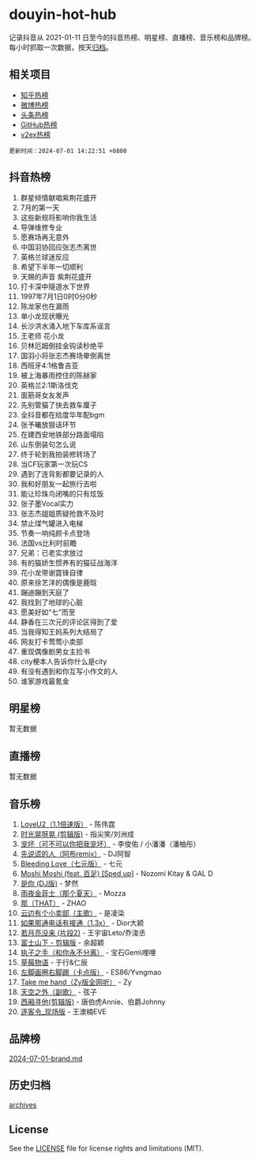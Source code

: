 # douyin-hot-hub

记录抖音从 2021-01-11 日至今的抖音热榜、明星榜、直播榜、音乐榜和品牌榜。每小时抓取一次数据，按天[归档](archives)。

## 相关项目

- [知乎热榜](https://github.com/lonnyzhang423/zhihu-hot-hub)
- [微博热榜](https://github.com/lonnyzhang423/weibo-hot-hub)
- [头条热榜](https://github.com/lonnyzhang423/toutiao-hot-hub)
- [GitHub热榜](https://github.com/lonnyzhang423/github-hot-hub)
- [v2ex热榜](https://github.com/lonnyzhang423/v2ex-hot-hub)


`更新时间：2024-07-01 14:22:51 +0800`

## 抖音热榜

1. 群星倾情献唱紫荆花盛开
1. 7月的第一天
1. 这些新规将影响你我生活
1. 导弹维修专业
1. 愿赛场再无意外
1. 中国羽协回应张志杰离世
1. 英格兰球迷反应
1. 希望下半年一切顺利
1. 天赐的声音 紫荆花盛开
1. 打卡深中隧道水下世界
1. 1997年7月1日0时0分0秒
1. 陈龙家也在漏雨
1. 单小龙现状曝光
1. 长沙洪水涌入地下车库系谣言
1. 王老师 花小龙
1. 贝林厄姆倒挂金钩读秒绝平
1. 国羽小将张志杰赛场晕倒离世
1. 西班牙4:1格鲁吉亚
1. 被上海暴雨控住的陈赫家
1. 英格兰2:1斯洛伐克
1. 面筋哥女友发声
1. 先别管猫了快去救车厘子
1. 全抖音都在给度华年配bgm
1. 张予曦放狠话环节
1. 在建西安地铁部分路面塌陷
1. 山东倒装句怎么说
1. 终于轮到我拍装修转场了
1. 当CF玩家第一次玩CS
1. 遇到了连背影都要记录的人
1. 我和好朋友一起旅行去啦
1. 能让珍珠鸟闭嘴的只有炫饭
1. 张子墨Vocal实力
1. 张志杰姐姐质疑抢救不及时
1. 禁止煤气罐进入电梯
1. 节奏一响纯颜卡点登场
1. 法国vs比利时前瞻
1. 兄弟：已老实求放过
1. 有的猫娇生惯养有的猫征战海洋
1. 花小龙带谢霆锋自律
1. 原来徐艺洋的偶像是鹿晗
1. 蹦迪蹦到天庭了
1. 我找到了地球的心脏
1. 愿美好如“七”而至
1. 静香在三次元的评论区得到了爱
1. 当我得知王妈系列大结局了
1. 网友打卡莺莺小卖部
1. 重现偶像剧男女主捡书
1. city梗本人告诉你什么是city
1. 有没有遇到和你互写小作文的人
1. 谁家游戏最氪金

## 明星榜

暂无数据

## 直播榜

暂无数据

## 音乐榜

1. [LoveU2（1.1倍速版）](https://sf3-cdn-tos.douyinstatic.com/obj/tos-cn-ve-2774/oQMeDffLaEmgMwgCOEMAFCI6INzoFPgWdD0rsa) - 陈伟霆
1. [时光晃呀晃 (剪辑版)](https://sf5-hl-cdn-tos.douyinstatic.com/obj/tos-cn-ve-2774/o8ACeQem3gwI1x3GIYGAfKG0LJebKFRJDwRwyW) - 指尖笑/刘洲成
1. [宠坏（可不可以你把我宠坏）](https://sf5-hl-cdn-tos.douyinstatic.com/obj/tos-cn-ve-2774/ocWI8ft2gd0rAfXKzvKGeMQM6fVLTLfA8UJzwl) - 李俊佑 / 小潘潘（潘柚彤）
1. [先说谎的人（阿布remix）](https://sf3-cdn-tos.douyinstatic.com/obj/tos-cn-ve-2774/owQtOFmAzBgxBKDOYfeCTQTgE9cDORrOQqmCZy) - DJ阿智
1. [Bleeding Love（七元版）](https://sf5-hl-cdn-tos.douyinstatic.com/obj/tos-cn-ve-2774/oEgC9eZFHQ1MfSRnrfkzFp8AayDWqAQMABBgUs) - 七元
1. [Moshi Moshi (feat. 百足) [Sped up]](https://sf5-hl-cdn-tos.douyinstatic.com/obj/tos-cn-ve-2774/ocCPFQcXJLeroaIdQLIGAoeeYM3OAUYGDguHXz) - Nozomi Kitay & GAL D
1. [是你 (DJ版)](https://sf5-hl-cdn-tos.douyinstatic.com/obj/tos-cn-ve-2774/1ec766e572b34c42853ce6315d426850) - 梦然
1. [雨夜金菲士（那个夏天）](https://sf3-cdn-tos.douyinstatic.com/obj/tos-cn-ve-2774/osPmPLDWQBBE2Z6bftCgYwkFaF4pEYEneXaZQs) - Mozza
1. [那（THAT）](https://sf5-hl-cdn-tos.douyinstatic.com/obj/tos-cn-ve-2774/oIIWGeBZCnlGx9tl0gFlCfwlQbj7QWAD8HYAGg) - ZHAO
1. [云边有个小卖部（主歌）](https://sf3-cdn-tos.douyinstatic.com/obj/tos-cn-ve-2774/okvgzOZylLA4WYUHkAhpy5DrCiqAmBjiMIkJp) - 是凌柒
1. [如果那通电话有接通（1.3x）](https://sf5-hl-cdn-tos.douyinstatic.com/obj/tos-cn-ve-2774/ocJeJKhUhAJG8EYZiEFfGFAPkD3beMQ5mwDv1e) - Dior大颖
1. [若月亮没来 (片段2)](https://sf5-hl-cdn-tos.douyinstatic.com/obj/tos-cn-ve-2774/ocQavLLjkCOeDxGyYeIMGgNAIwJ0QXE1Ve3Fzv) - 王宇宙Leto/乔浚丞
1. [富士山下 - 剪辑版](https://sf3-cdn-tos.douyinstatic.com/obj/tos-cn-ve-2774/o4QGmeUZhQXvtC5BDkogeQni8WbdCBUJEYI12v) - 余超颖
1. [执子之手（和你永不分离）](https://sf5-hl-cdn-tos.douyinstatic.com/obj/tos-cn-ve-2774/oU4mUWISThYfqtA61VOl8PAQGeK2LGGQfFCZfY) - 宝石Gem\哩哩
1. [草莓物语](https://sf5-hl-cdn-tos.douyinstatic.com/obj/tos-cn-ve-2774/okynhJ7jEAIIZBfsLgYMEI8QC3WbQNN66RKzhT) - 于行&仁辰
1. [左脚画圈右脚踢（卡点版）](https://sf3-cdn-tos.douyinstatic.com/obj/tos-cn-ve-2774/oAoAIr8BJv8B7W4CEBMsaSfDWrAiF4izwIDMJg) - ES86/Yvngmao
1. [Take me hand（Zy版全网听）](https://sf5-hl-cdn-tos.douyinstatic.com/obj/tos-cn-ve-2774/owyUoUuVpA1I7BiszAYMSqbGseWQw8P7Ea2BiR) - Zy
1. [天空之外（副歌）](https://sf6-cdn-tos.douyinstatic.com/obj/tos-cn-ve-2774/oAYn0BTp8jS8iSyZSHMUWAikyvAWI1c7aiJTr) - 弦子
1. [西厢寻他(剪辑版)](https://sf3-cdn-tos.douyinstatic.com/obj/tos-cn-ve-2774/oUsAVfAQKlRNxEv5qxvIB8o5qmIWUcXbzJKJhw) - 唐伯虎Annie、伯爵Johnny
1. [逐客令_现场版](https://sf5-hl-cdn-tos.douyinstatic.com/obj/tos-cn-ve-2774/okjvqFftEMAIgLPvI8f4MT5CZVyxmDQdBOwjBv) - 王澳楠EVE

## 品牌榜

[2024-07-01-brand.md](archives/2024-07-01-brand.md)

## 历史归档

[archives](archives)

## License

See the [LICENSE](LICENSE) file for license rights and limitations (MIT).
